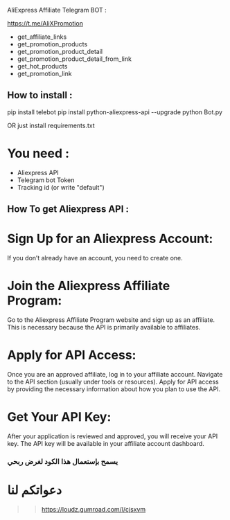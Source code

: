 AliExpress Affiliate Telegram BOT  :

https://t.me/AliXPromotion

- get_affiliate_links
- get_promotion_products
- get_promotion_product_detail
- get_promotion_product_detail_from_link
- get_hot_products
- get_promotion_link

## How to install :

 pip install telebot
 pip install python-aliexpress-api --upgrade
 python Bot.py

 OR just install requirements.txt

 # You need : 
 - Aliexpress API 
 - Telegram bot Token
 - Tracking id (or write "default")



## How To get Aliexpress API : 
# Sign Up for an Aliexpress Account:

 If you don’t already have an account, you need to create one.

# Join the Aliexpress Affiliate Program: 
Go to the Aliexpress Affiliate Program website and sign up as an affiliate. This is necessary because the API is primarily available to affiliates.

# Apply for API Access:

Once you are an approved affiliate, log in to your affiliate account.
Navigate to the API section (usually under tools or resources).
Apply for API access by providing the necessary information about how you plan to use the API.

# Get Your API Key:

After your application is reviewed and approved, you will receive your API key.
The API key will be available in your affiliate account dashboard.

### يسمح بإستعمال هذا الكود لغرض ربحي 
# دعواتكم لنا

>> https://loudz.gumroad.com/l/cjsxvm